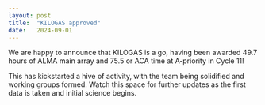 ```yaml
---
layout: post
title:  "KILOGAS approved"
date:   2024-09-01
---
```


<p class="intro"><span class="dropcap">W</span>e are happy to announce that KILOGAS is a go, having been awarded 49.7 hours of ALMA main array and 75.5 or ACA time at A-priority in Cycle 11!</p>

This has kickstarted a hive of activity, with the team being solidified and working groups formed. Watch this space for further updates as the first data is taken and initial science begins. 